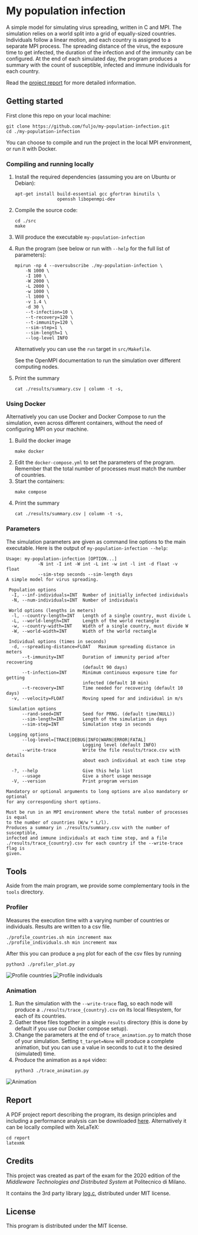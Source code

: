# My population infection
A simple model for simulating virus spreading, written in C and MPI. The simulation relies on a world split into a grid of equally-sized countries. 
Individuals follow a linear motion, and each country is assigned to a separate MPI process. The spreading distance of the virus, the exposure time to get infected, the duration of the infection and of the immunity can be configured.
At the end of each simulated day, the program produces a summary with the count of susceptible, infected and immune individuals for each country.

Read the [project report](/releases/latest/download/mpi_report) for more detailed information.

## Getting started
First clone this repo on your local machine:
```
git clone https://github.com/fuljo/my-population-infection.git
cd ./my-population-infection
```

You can choose to compile and run the project in the local MPI environment, or run it with Docker.

### Compiling and running locally
1. Install the required dependencies (assuming you are on Ubuntu or Debian):
    ```
    apt-get install build-essential gcc gfortran binutils \
                    openssh libopenmpi-dev
    ```
2. Compile the source code:
    ```
    cd ./src
    make
    ```
3. Will produce the executable `my-population-infection`
4. Run the program (see below or run with `--help` for the full list of parameters):
    ```
    mpirun -np 4 --oversubscribe ./my-population-infection \
        -N 1000 \
        -I 100 \
        -W 2000 \
        -L 2000 \
        -w 1000 \
        -l 1000 \
        -v 1.4 \
        -d 30 \
        --t-infection=10 \
        --t-recovery=120 \
        --t-immunity=120 \
        --sim-step=1 \
        --sim-length=1 \
        --log-level INFO
    ```
    Alternatively you can use the `run` target in `src/Makefile`.
    
    See the OpenMPI documentation to run the simulation over different computing nodes.

5. Print the summary
    ```
    cat ./results/summary.csv | column -t -s,
    ```

### Using Docker
Alternatively you can use Docker and Docker Compose to run the simulation, even across different containers, without the need of configuring MPI on your machine.

1. Build the docker image
    ```
    make docker
    ```
2. Edit the `docker-compose.yml` to set the parameters of the program. Remember that the total number of processes must match the number of countries.
3. Start the containers:
    ```
    make compose
    ```
4. Print the summary
    ```
    cat ./results/summary.csv | column -t -s,
    ```

### Parameters
The simulation parameters are given as command line options to the main executable.
Here is the output of `my-population-infection --help`:
```
Usage: my-population-infection [OPTION...]
            -N int -I int -W int -L int -w int -l int -d float -v float
            --sim-step seconds --sim-length days
A simple model for virus spreading.

 Population options
  -I, --inf-individuals=INT  Number of initially infected individuals
  -N, --num-individuals=INT  Number of individuals

 World options (lengths in meters)
  -l, --country-length=INT   Length of a single country, must divide L
  -L, --world-length=INT     Length of the world rectangle
  -w, --country-width=INT    Width of a single country, must divide W
  -W, --world-width=INT      Width of the world rectangle

 Individual options (times in seconds)
  -d, --spreading-distance=FLOAT   Maximum spreading distance in meters
      --t-immunity=INT       Duration of immunity period after recovering
                             (default 90 days)
      --t-infection=INT      Minimum continuous exposure time for getting
                             infected (default 10 min)
      --t-recovery=INT       Time needed for recovering (default 10 days)
  -v, --velocity=FLOAT       Moving speed for and individual in m/s

 Simulation options
      --rand-seed=INT        Seed for PRNG. (default time(NULL))
      --sim-length=INT       Length of the simulation in days
      --sim-step=INT         Simulation step in seconds

 Logging options
      --log-level=[TRACE|DEBUG|INFO|WARN|ERROR|FATAL]
                             Logging level (default INFO)
      --write-trace          Write the file results/trace.csv with details
                             about each individual at each time step

  -?, --help                 Give this help list
      --usage                Give a short usage message
  -V, --version              Print program version

Mandatory or optional arguments to long options are also mandatory or optional
for any corresponding short options.

Must be run in an MPI environment where the total number of processes is equal
to the number of countries (W/w * L/l).
Produces a summary in ./results/summary.csv with the number of susceptible,
infected and immune individuals at each time step, and a file
./results/trace_{country}.csv for each country if the --write-trace flag is
given.
```

## Tools

Aside from the main program, we provide some complementary tools in the `tools` directory.

### Profiler
Measures the execution time with a varying number of countries or individuals. Results are written to a csv file.
```
./profile_countries.sh min increment max 
./profile_individuals.sh min increment max 
```
After this you can produce a `png` plot for each of the csv files by running
```
python3 ./profiler_plot.py
```

![Profile countries](/assets/profile_countries_1_20.png) ![Profile individuals](/assets/profile_individuals_10000_60000.png)

### Animation
1. Run the simulation with the `--write-trace` flag, so each node will produce a `./results/trace_{country}.csv` on its local filesystem, for each of its countries.
2. Gather these files together in a single `results` directory (this is done by default if you use our Docker compose setup).
3. Change the parameters at the end of `trace_animation.py` to match those of your simulation. Setting `t_target=None` will produce a complete animation, but you can use a value in seconds to cut it to the desired (simulated) time.
4. Produce the animation as a `mp4` video:
    ```
    python3 ./trace_animation.py
    ```

![Animation](/assets/anim_1000.gif)

## Report
A PDF project report describing the program, its design principles and including a performance analysis can be downloaded [here](/releases/latest/download/mpi_report.pdf).
Alternatively it can be locally compiled with XeLaTeX:
```
cd report
latexmk
```

## Credits
This project was created as part of the exam for the 2020 edition of the *Middleware Technologies and Distributed System* at Politecnico di Milano.

It contains the 3rd party library [log.c](https://github.com/rxi/log.c), distributed under MIT license.

## License
This program is distributed under the MIT license.